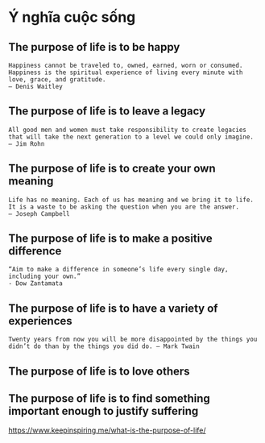# Ý nghĩa cuộc sống

## The purpose of life is to be happy

```
Happiness cannot be traveled to, owned, earned, worn or consumed. Happiness is the spiritual experience of living every minute with love, grace, and gratitude.
– Denis Waitley
```

## The purpose of life is to leave a legacy

```
All good men and women must take responsibility to create legacies that will take the next generation to a level we could only imagine. 
– Jim Rohn
```

## The purpose of life is to create your own meaning

```
Life has no meaning. Each of us has meaning and we bring it to life. It is a waste to be asking the question when you are the answer.  
– Joseph Campbell
```

## The purpose of life is to make a positive difference

```
“Aim to make a difference in someone’s life every single day, including your own.” 
- Dow Zantamata
```

## The purpose of life is to have a variety of experiences

```
Twenty years from now you will be more disappointed by the things you didn’t do than by the things you did do. – Mark Twain
```

## The purpose of life is to love others

## The purpose of life is to find something important enough to justify suffering

https://www.keepinspiring.me/what-is-the-purpose-of-life/